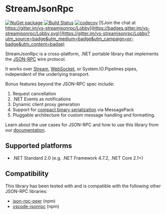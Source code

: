 # StreamJsonRpc

[![NuGet package](https://img.shields.io/nuget/v/StreamJsonRpc.svg)](https://nuget.org/packages/StreamJsonRpc)
[![Build Status](https://dev.azure.com/azure-public/vside/_apis/build/status/vs-streamjsonrpc)](https://dev.azure.com/azure-public/vside/_build/latest?definitionId=13)
[![codecov](https://codecov.io/gh/Microsoft/vs-streamjsonrpc/branch/master/graph/badge.svg)](https://codecov.io/gh/Microsoft/vs-streamjsonrpc)
[![Join the chat at https://gitter.im/vs-streamjsonrpc/Lobby](https://badges.gitter.im/vs-streamjsonrpc/Lobby.svg)](https://gitter.im/vs-streamjsonrpc/Lobby?utm_source=badge&utm_medium=badge&utm_campaign=pr-badge&utm_content=badge)

StreamJsonRpc is a cross-platform, .NET portable library that implements the
[JSON-RPC][JSONRPC] wire protocol.

It works over [Stream](https://docs.microsoft.com/en-us/dotnet/api/system.io.stream), [WebSocket](https://docs.microsoft.com/en-us/dotnet/api/system.net.websockets.websocket), or System.IO.Pipelines pipes, independent of the underlying transport.

Bonus features beyond the JSON-RPC spec include:

1. Request cancellation
1. .NET Events as notifications
1. Dynamic client proxy generation
1. Support for [compact binary serialization](doc/extensibility.md) via MessagePack
1. Pluggable architecture for custom message handling and formatting.

Learn about the use cases for JSON-RPC and how to use this library from our [documentation](doc/index.md).

## Supported platforms

* .NET Standard 2.0 (e.g. .NET Framework 4.7.2, .NET Core 2.1+)

## Compatibility

This library has been tested with and is compatible with the following other
JSON-RPC libraries:

* [json-rpc-peer][json-rpc-peer] (npm)
* [vscode-jsonrpc][vscode-jsonrpc] (npm)

[JSONRPC]: http://jsonrpc.org/
[json-rpc-peer]: https://www.npmjs.com/package/json-rpc-peer
[vscode-jsonrpc]: https://www.npmjs.com/package/vscode-jsonrpc
